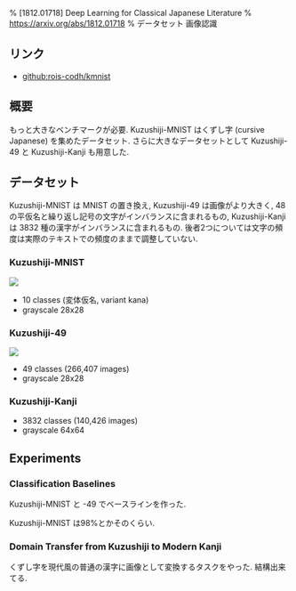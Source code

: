 % [1812.01718] Deep Learning for Classical Japanese Literature
% https://arxiv.org/abs/1812.01718
% データセット 画像認識

## リンク

- [github:rois-codh/kmnist](https://github.com/rois-codh/kmnist)

## 概要

もっと大きなベンチマークが必要.
Kuzushiji-MNIST はくずし字 (cursive Japanese) を集めたデータセット.
さらに大きなデータセットとして Kuzushiji-49 と Kuzushiji-Kanji も用意した.

## データセット

Kuzushiji-MNIST は MNIST の置き換え,
Kuzushiji-49 は画像がより大きく, 48の平仮名と繰り返し記号の文字がインバランスに含まれるもの,
Kuzushiji-Kanji は 3832 種の漢字がインバランスに含まれるもの.
後者2つについては文字の頻度は実際のテキストでの頻度のままで調整していない.

### Kuzushiji-MNIST

![](https://i.imgur.com/R29naXa.png)

- 10 classes (変体仮名, variant kana) 
- grayscale 28x28

### Kuzushiji-49

![](https://i.imgur.com/Onj4k4E.png)

- 49 classes (266,407 images)
- grayscale 28x28

### Kuzushiji-Kanji

- 3832 classes (140,426 images)
- grayscale 64x64

## Experiments

### Classification Baselines

Kuzushiji-MNIST と -49 でベースラインを作った.

Kuzushiji-MNIST は98%とかそのくらい.

### Domain Transfer from Kuzushiji to Modern Kanji

くずし字を現代風の普通の漢字に画像として変換するタスクをやった.
結構出来てる.
